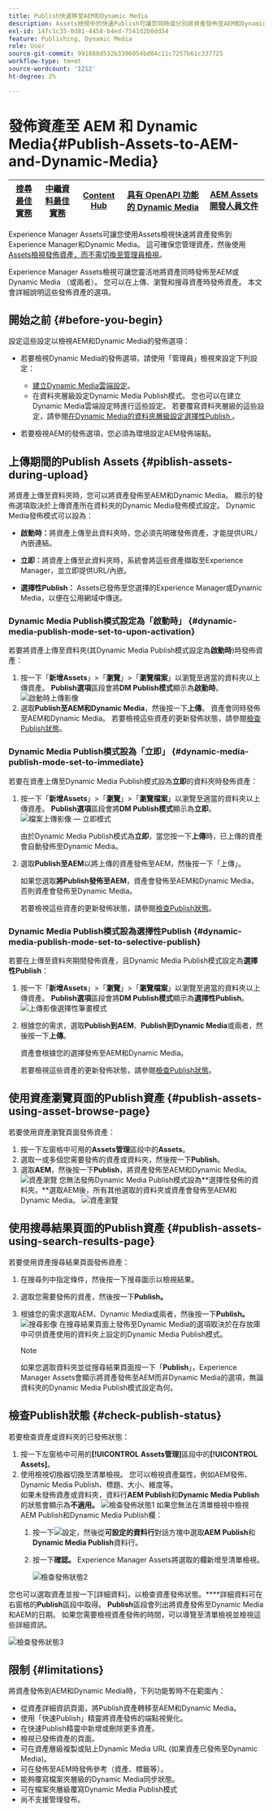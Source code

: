 ```yaml
---
title: Publish快速移至AEM和Dynamic Media
description: Assets檢視中的快速Publish可讓您同時或分別將資產發佈至AEM和Dynamic Media。 您可以選取資產和資料夾，然後選擇發佈至Dynamic Media或AEM。
exl-id: 147c1c35-0d81-4458-b4ed-7541d2b0dd54
feature: Publishing, Dynamic Media
role: User
source-git-commit: 991888d532b3396054bd04c11c7257b61c337725
workflow-type: tm+mt
source-wordcount: '1212'
ht-degree: 2%

---
```


# 發佈資產至 AEM 和 Dynamic Media{#Publish-Assets-to-AEM-and-Dynamic-Media}

| [搜尋最佳實務](/help/assets/search-best-practices.md) | [中繼資料最佳實務](/help/assets/metadata-best-practices.md) | [Content Hub](/help/assets/product-overview.md) | [具有 OpenAPI 功能的 Dynamic Media](/help/assets/dynamic-media-open-apis-overview.md) | [AEM Assets 開發人員文件](https://developer.adobe.com/experience-cloud/experience-manager-apis/) |
| ------------- | --------------------------- |---------|----|-----|

Experience Manager Assets可讓您使用Assets檢視快速將資產發佈到Experience Manager和Dynamic Media。 這可確保您管理資產，然後使用[Assets檢視發佈資產，而不需切換至管理員檢視](/help/assets/overview.md##persona-based-experiences)。

Experience Manager Assets檢視可讓您靈活地將資產同時發佈至AEM或Dynamic Media （或兩者）。 您可以在上傳、瀏覽和搜尋資產時發佈資產。 本文會詳細說明這些發佈資產的選項。

## 開始之前 {#before-you-begin}

設定這些設定以檢視AEM和Dynamic Media的發佈選項：

* 若要檢視Dynamic Media的發佈選項，請使用「管理員」檢視來設定下列設定：

   * [建立Dynamic Media雲端設定](/help/assets/dynamic-media/config-dm.md#configuring-dynamic-media-cloud-services)。
   * 在資料夾層級設定Dynamic Media Publish模式。 您也可以在建立Dynamic Media雲端設定時進行這些設定。 若要覆寫資料夾層級的這些設定，請參閱[在Dynamic Media的資料夾層級設定選擇性Publish ](/help/assets/dynamic-media/selective-publishing.md)。

* 若要檢視AEM的發佈選項，您必須為環境設定AEM發佈端點。

## 上傳期間的Publish Assets {#piblish-assets-during-upload}

將資產上傳至資料夾時，您可以將資產發佈至AEM和Dynamic Media。 顯示的發佈選項取決於上傳資產所在資料夾的Dynamic Media發佈模式設定。 Dynamic Media發佈模式可以設為：

* **啟動時：**&#x200B;將資產上傳至此資料夾時，您必須先明確發佈資產，才能提供URL/內嵌連結。

* **立即：**&#x200B;將資產上傳至此資料夾時，系統會將這些資產擷取至Experience Manager，並立即提供URL/內嵌。
* **選擇性Publish：** Assets已發佈至您選擇的Experience Manager或Dynamic Media，以便在公用網域中傳送。

### Dynamic Media Publish模式設定為「啟動時」 {#dynamic-media-publish-mode-set-to-upon-activation}

若要將資產上傳至資料夾(其Dynamic Media Publish模式設定為&#x200B;**啟動時**)時發佈資產：

1. 按一下「**新增Assets**」>「**瀏覽**」>「**瀏覽檔案**」以瀏覽至適當的資料夾以上傳資產。 **Publish選項**&#x200B;區段會將&#x200B;**DM Publish模式**&#x200B;顯示為&#x200B;**啟動時**。
   ![啟動時上傳影像](/help/assets/assets/upload-uactivation.svg)
2. 選取&#x200B;**Publish至AEM和Dynamic Media**，然後按一下&#x200B;**上傳**。 資產會同時發佈至AEM和Dynamic Media。 若要檢視這些資產的更新發佈狀態，請參閱[檢查Publish狀態](#check-publish-status)。

### Dynamic Media Publish模式設為「立即」 {#dynamic-media-publish-mode-set-to-immediate}

若要在資產上傳至Dynamic Media Publish模式設為&#x200B;**立即**&#x200B;的資料夾時發佈資產：

1. 按一下「**新增Assets**」>「**瀏覽**」>「**瀏覽檔案**」以瀏覽至適當的資料夾以上傳資產。 **Publish選項**&#x200B;區段會將&#x200B;**DM Publish模式**&#x200B;顯示為&#x200B;**立即**。
   ![檔案上傳影像 — 立即模式](/help/assets/assets/resized-image-pdf-svg-new.svg)


   由於Dynamic Media Publish模式為&#x200B;**立即**，當您按一下&#x200B;**上傳**&#x200B;時，已上傳的資產會自動發佈至Dynamic Media。

2. 選取&#x200B;**Publish至AEM**&#x200B;以將上傳的資產發佈至AEM，然後按一下「上傳」。

   如果您選取&#x200B;**將Publish發佈至AEM**，資產會發佈至AEM和Dynamic Media，否則資產會發佈至Dynamic Media。

   若要檢視這些資產的更新發佈狀態，請參閱[檢查Publish狀態](#check-publish-status)。

### Dynamic Media Publish模式設為選擇性Publish {#dynamic-media-publish-mode-set-to-selective-publish}

若要在上傳至資料夾期間發佈資產，且Dynamic Media Publish模式設定為&#x200B;**選擇性Publish**：

1. 按一下「**新增Assets**」>「**瀏覽**」>「**瀏覽檔案**」以瀏覽至適當的資料夾以上傳資產。 **Publish選項**&#x200B;區段會將&#x200B;**DM Publish模式**&#x200B;顯示為&#x200B;**選擇性Publish**。
   ![上傳影像選擇性筆畫模式](/help/assets/assets/upload-selective.svg)

2. 根據您的需求，選取&#x200B;**Publish到AEM**、**Publish到Dynamic Media**&#x200B;或兩者，然後按一下&#x200B;**上傳**。

   資產會根據您的選擇發佈至AEM和Dynamic Media。

   若要檢視這些資產的更新發佈狀態，請參閱[檢查Publish狀態](#check-publish-status)。

## 使用資產瀏覽頁面的Publish資產 {#publish-assets-using-asset-browse-page}

若要使用資產瀏覽頁面發佈資產：

1. 按一下左窗格中可用的&#x200B;**Assets管理**&#x200B;區段中的&#x200B;**Assets**。
2. 選取一或多個您需要發佈的資產或資料夾，然後按一下&#x200B;**Publish**。
3. 選取&#x200B;**AEM**，然後按一下&#x200B;**Publish**，將資產發佈至AEM和Dynamic Media。
   ![資產瀏覽](/help/assets/assets/browse-uactivation-immediate.svg)
您無法發佈Dynamic Media Publish模式設為**選擇性發佈的資料夾。**選取AEM後，所有其他選取的資料夾或資產會發佈至AEM和Dynamic Media。
   ![資產瀏覽](/help/assets/assets/browse-selective123.svg)

## 使用搜尋結果頁面的Publish資產 {#publish-assets-using-search-results-page}

若要使用資產搜尋結果頁面發佈資產：

1. 在搜尋列中指定條件，然後按一下搜尋圖示以檢視結果。
2. 選取您需要發佈的資產，然後按一下&#x200B;**Publish。**
3. 根據您的需求選取AEM、Dynamic Media或兩者，然後按一下&#x200B;**Publish。**
   ![搜尋影像](/help/assets/assets/search-mode.svg)
在搜尋結果頁面上發佈至Dynamic Media的選項取決於在存放庫中可供資產使用的資料夾上設定的Dynamic Media Publish模式。

   >[!NOTE]
   >
   >如果您選取資料夾並從搜尋結果頁面按一下「**Publish**」，Experience Manager Assets會顯示將資產發佈至AEM而非Dynamic Media的選項，無論資料夾的Dynamic Media Publish模式設定為何。

## 檢查Publish狀態 {#check-publish-status}

若要檢查資產或資料夾的已發佈狀態：

1. 按一下左窗格中可用的&#x200B;**[!UICONTROL Assets管理]**&#x200B;區段中的&#x200B;**[!UICONTROL Assets]**。
2. 使用檢視切換器切換至清單檢視。 您可以檢視資產屬性，例如AEM發佈、Dynamic Media Publish、標題、大小、維度等。\
   如果未發佈資產或資料夾，資料行&#x200B;**AEM Publish**&#x200B;和&#x200B;**Dynamic Media Publish**&#x200B;的狀態會顯示為&#x200B;**不適用。**
   ![檢查發佈狀態1](/help/assets/assets/check-publish-status1.png)
如果您無法在清單檢視中檢視AEM Publish和Dynamic Media Publish欄：
   1. 按一下![設定](/help/assets/assets/settings-icon.svg)，然後從&#x200B;**可設定的資料行**&#x200B;對話方塊中選取&#x200B;**AEM Publish**&#x200B;和&#x200B;**Dynamic Media Publish**&#x200B;資料行。
   2. 按一下&#x200B;**確認。** Experience Manager Assets將選取的欄新增至清單檢視。

      ![檢查發佈狀態2](/help/assets/assets/check-publish-status2.png)

您也可以選取資產並按一下[詳細資料]，以檢查資產發佈狀態。****&#x200B;詳細資料可在右窗格的&#x200B;**Publish**&#x200B;區段中取得。 **Publish**&#x200B;區段會列出將資產發佈至Dynamic Media和AEM的日期。 如果您需要檢視資產發佈的時間，可以導覽至清單檢視並檢視這些詳細資訊。

![檢查發佈狀態3](/help/assets/assets/check-publish-status3.png)

## 限制 {#limitations}

將資產發佈到AEM和Dynamic Media時，下列功能暫時不在範圍內：

* 從資產詳細資訊頁面，將Publish資產轉移至AEM和Dynamic Media。
* 使用「快速Publish」精靈將資產發佈的端點視覺化。
* 在快速Publish精靈中新增或刪除更多資產。
* 檢視已發佈資產的頁面。
* 可在資產層級複製或貼上Dynamic Media URL (如果資產已發佈至Dynamic Media)。
* 可在發佈至AEM時發佈參考（資產、標籤等）。
* 能夠覆寫檔案夾層級的Dynamic Media同步狀態。
* 可在檔案夾層級覆寫Dynamic Media Publish模式
* 尚不支援管理發布。
